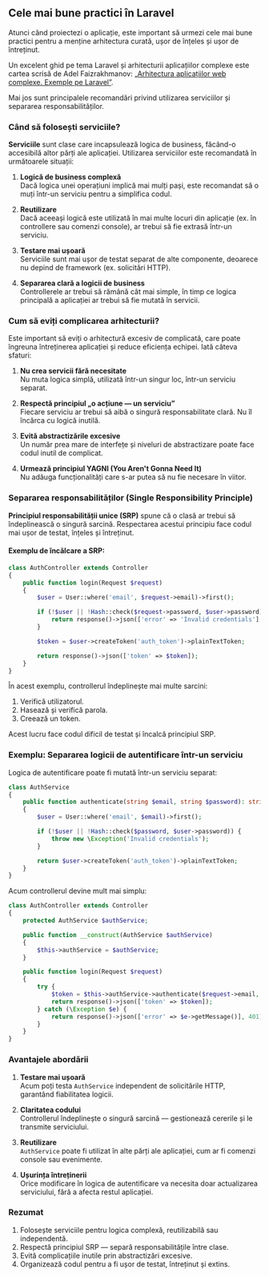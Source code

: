 ## Cele mai bune practici în Laravel

Atunci când proiectezi o aplicație, este important să urmezi cele mai bune practici pentru a menține arhitectura curată, ușor de înțeles și ușor de întreținut.

Un excelent ghid pe tema Laravel și arhitecturii aplicațiilor complexe este cartea scrisă de Adel Faizrakhmanov: [„Arhitectura aplicațiilor web complexe. Exemple pe Laravel”](https://github.com/adelf/acwa_book_ru).

Mai jos sunt principalele recomandări privind utilizarea serviciilor și separarea responsabilităților.



### Când să folosești serviciile?

**Serviciile** sunt clase care incapsulează logica de business, făcând-o accesibilă altor părți ale aplicației. Utilizarea serviciilor este recomandată în următoarele situații:

1. **Logică de business complexă**  
   Dacă logica unei operațiuni implică mai mulți pași, este recomandat să o muți într-un serviciu pentru a simplifica codul.

2. **Reutilizare**  
   Dacă aceeași logică este utilizată în mai multe locuri din aplicație (ex. în controllere sau comenzi console), ar trebui să fie extrasă într-un serviciu.

3. **Testare mai ușoară**  
   Serviciile sunt mai ușor de testat separat de alte componente, deoarece nu depind de framework (ex. solicitări HTTP).

4. **Separarea clară a logicii de business**  
   Controllerele ar trebui să rămână cât mai simple, în timp ce logica principală a aplicației ar trebui să fie mutată în servicii.



### Cum să eviți complicarea arhitecturii?

Este important să eviți o arhitectură excesiv de complicată, care poate îngreuna întreținerea aplicației și reduce eficiența echipei. Iată câteva sfaturi:

1. **Nu crea servicii fără necesitate**  
   Nu muta logica simplă, utilizată într-un singur loc, într-un serviciu separat.

2. **Respectă principiul „o acțiune — un serviciu”**  
   Fiecare serviciu ar trebui să aibă o singură responsabilitate clară. Nu îl încărca cu logică inutilă.

3. **Evită abstractizările excesive**  
   Un număr prea mare de interfețe și niveluri de abstractizare poate face codul inutil de complicat.

4. **Urmează principiul YAGNI (You Aren't Gonna Need It)**  
   Nu adăuga funcționalități care s-ar putea să nu fie necesare în viitor.



### Separarea responsabilităților (Single Responsibility Principle)

**Principiul responsabilității unice (SRP)** spune că o clasă ar trebui să îndeplinească o singură sarcină. Respectarea acestui principiu face codul mai ușor de testat, înțeles și întreținut.

#### Exemplu de încălcare a SRP:

```php
class AuthController extends Controller
{
    public function login(Request $request)
    {
        $user = User::where('email', $request->email)->first();

        if (!$user || !Hash::check($request->password, $user->password)) {
            return response()->json(['error' => 'Invalid credentials'], 401);
        }

        $token = $user->createToken('auth_token')->plainTextToken;

        return response()->json(['token' => $token]);
    }
}
```

În acest exemplu, controllerul îndeplinește mai multe sarcini:

1. Verifică utilizatorul.
2. Hasează și verifică parola.
3. Creează un token.

Acest lucru face codul dificil de testat și încalcă principiul SRP.



### Exemplu: Separarea logicii de autentificare într-un serviciu

Logica de autentificare poate fi mutată într-un serviciu separat:

```php
class AuthService
{
    public function authenticate(string $email, string $password): string
    {
        $user = User::where('email', $email)->first();

        if (!$user || !Hash::check($password, $user->password)) {
            throw new \Exception('Invalid credentials');
        }

        return $user->createToken('auth_token')->plainTextToken;
    }
}
```

Acum controllerul devine mult mai simplu:

```php
class AuthController extends Controller
{
    protected AuthService $authService;

    public function __construct(AuthService $authService)
    {
        $this->authService = $authService;
    }

    public function login(Request $request)
    {
        try {
            $token = $this->authService->authenticate($request->email, $request->password);
            return response()->json(['token' => $token]);
        } catch (\Exception $e) {
            return response()->json(['error' => $e->getMessage()], 401);
        }
    }
}
```



### Avantajele abordării

1. **Testare mai ușoară**  
   Acum poți testa `AuthService` independent de solicitările HTTP, garantând fiabilitatea logicii.

2. **Claritatea codului**  
   Controllerul îndeplinește o singură sarcină — gestionează cererile și le transmite serviciului.

3. **Reutilizare**  
   `AuthService` poate fi utilizat în alte părți ale aplicației, cum ar fi comenzi console sau evenimente.

4. **Ușurința întreținerii**  
   Orice modificare în logica de autentificare va necesita doar actualizarea serviciului, fără a afecta restul aplicației.



### Rezumat

1. Folosește serviciile pentru logica complexă, reutilizabilă sau independentă.
2. Respectă principiul SRP — separă responsabilitățile între clase.
3. Evită complicațiile inutile prin abstractizări excesive.
4. Organizează codul pentru a fi ușor de testat, întreținut și extins.